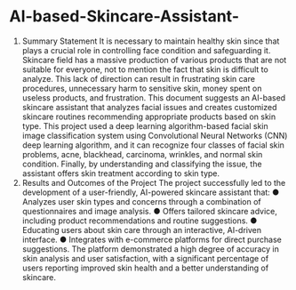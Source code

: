 # AI-based-Skincare-Assistant-
1. Summary Statement
It is necessary to maintain healthy skin since that plays a crucial role in controlling face condition and safeguarding it. Skincare field has a massive production of various products that are not suitable for everyone, not to mention the fact that skin is difficult to analyze. This lack of direction can result in frustrating skin care procedures, unnecessary harm to sensitive skin, money spent on useless products, and frustration.
This document suggests an AI-based skincare assistant that analyzes facial issues and creates customized skincare routines recommending appropriate products based on skin type. This project used a deep learning algorithm-based facial skin image classification system using Convolutional Neural Networks (CNN) deep learning algorithm, and it can recognize four classes of facial skin problems, acne, blackhead, carcinoma, wrinkles, and normal skin condition. Finally, by understanding and classifying the issue, the assistant offers skin treatment according to skin type. 
2. Results and Outcomes of the Project
The project successfully led to the development of a user-friendly, AI-powered skincare assistant that:
● Analyzes user skin types and concerns through a combination of questionnaires and image analysis.
● Offers tailored skincare advice, including product recommendations and routine suggestions.
● Educating users about skin care through an interactive, AI-driven interface.
● Integrates with e-commerce platforms for direct purchase suggestions.
The platform demonstrated a high degree of accuracy in skin analysis and user satisfaction, with a significant percentage of users reporting improved skin health and a better understanding of skincare.

